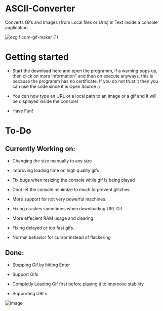 # ASCII-Converter
Converts Gifs and Images (from Local files or Urls) in Text inside a console application.

![ezgif com-gif-maker (1)](https://user-images.githubusercontent.com/62218506/127154315-14b219fc-a5f7-48f2-b875-459f898988c1.gif)

# Getting started

- Start the download here and open the programm, if a warning pops up, then click on more Information" and then on execute anyways, this is because the programm has no certificate. If you do not trust it then you can use the code since it is Open Source :) 

- You can now type an URL or a local path to an image or a gif and it will be displayed inside the console! 

- Have Fun!

# To-Do

## Currently Working on:

- Changing the size manually to any size

- Improving loading time on high quality gifs

- Fix bugs when resizing the console while gif is being played

- Dont let the console minimize to much to prevent glitches.

- More support for not very powerful machines.

- Fixing crashes sometimes when downloading URL Gif

- More effecient RAM usage and clearing

- Fixing delayed or too fast gifs.

- Normal behavior for cursor instead of flackering

## Done:

- Stopping Gif by hitting Enter

- Support Gifs

- Completly Loading Gif first before playing it to improove stability

- Supporting URLs

![image](https://user-images.githubusercontent.com/62218506/127154883-6ec73008-5fff-49ad-91b7-a4986fa65c56.png)
